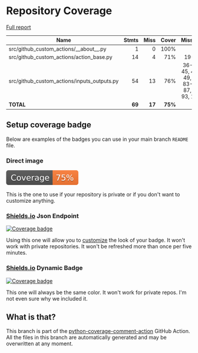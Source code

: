 # Repository Coverage

[Full report](https://htmlpreview.github.io/?https://github.com/andgineer/github-custom-actions/blob/python-coverage-comment-action-data/htmlcov/index.html)

| Name                                           |    Stmts |     Miss |   Cover |   Missing |
|----------------------------------------------- | -------: | -------: | ------: | --------: |
| src/github\_custom\_actions/\_\_about\_\_.py   |        1 |        0 |    100% |           |
| src/github\_custom\_actions/action\_base.py    |       14 |        4 |     71% |     19-22 |
| src/github\_custom\_actions/inputs\_outputs.py |       54 |       13 |     76% |36-42, 45, 48-49, 76, 83-84, 87, 90, 93, 101 |
|                                      **TOTAL** |   **69** |   **17** | **75%** |           |


## Setup coverage badge

Below are examples of the badges you can use in your main branch `README` file.

### Direct image

[![Coverage badge](https://raw.githubusercontent.com/andgineer/github-custom-actions/python-coverage-comment-action-data/badge.svg)](https://htmlpreview.github.io/?https://github.com/andgineer/github-custom-actions/blob/python-coverage-comment-action-data/htmlcov/index.html)

This is the one to use if your repository is private or if you don't want to customize anything.

### [Shields.io](https://shields.io) Json Endpoint

[![Coverage badge](https://img.shields.io/endpoint?url=https://raw.githubusercontent.com/andgineer/github-custom-actions/python-coverage-comment-action-data/endpoint.json)](https://htmlpreview.github.io/?https://github.com/andgineer/github-custom-actions/blob/python-coverage-comment-action-data/htmlcov/index.html)

Using this one will allow you to [customize](https://shields.io/endpoint) the look of your badge.
It won't work with private repositories. It won't be refreshed more than once per five minutes.

### [Shields.io](https://shields.io) Dynamic Badge

[![Coverage badge](https://img.shields.io/badge/dynamic/json?color=brightgreen&label=coverage&query=%24.message&url=https%3A%2F%2Fraw.githubusercontent.com%2Fandgineer%2Fgithub-custom-actions%2Fpython-coverage-comment-action-data%2Fendpoint.json)](https://htmlpreview.github.io/?https://github.com/andgineer/github-custom-actions/blob/python-coverage-comment-action-data/htmlcov/index.html)

This one will always be the same color. It won't work for private repos. I'm not even sure why we included it.

## What is that?

This branch is part of the
[python-coverage-comment-action](https://github.com/marketplace/actions/python-coverage-comment)
GitHub Action. All the files in this branch are automatically generated and may be
overwritten at any moment.